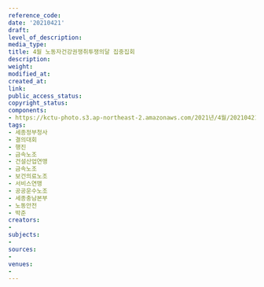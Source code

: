 ```yaml
---
reference_code: 
date: '20210421'
draft: 
level_of_description: 
media_type: 
title: 4월 노동자건강권쟁취투쟁의달 집중집회
description: 
weight: 
modified_at: 
created_at: 
link: 
public_access_status: 
copyright_status: 
components:
- https://kctu-photo.s3.ap-northeast-2.amazonaws.com/2021년/4월/20210421-4월+노동자건강권쟁취투쟁의달+집중집회_세종정부청사_결의대회_행진_금속노조_건설산업연맹_금속노조_보건의료노조_서비스연맹_공공운수노조_세종충남본부_노동안전_박준/_5D47143.jpg
tags:
- 세종정부청사
- 결의대회
- 행진
- 금속노조
- 건설산업연맹
- 금속노조
- 보건의료노조
- 서비스연맹
- 공공운수노조
- 세종충남본부
- 노동안전
- 박준
creators:
- 
subjects:
- 
sources:
- 
venues:
- 
---
```


